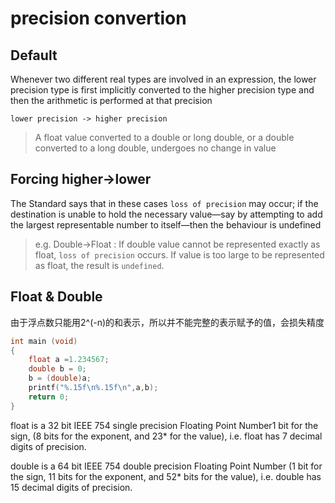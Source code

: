 # precision convertion

## Default

Whenever two different real types are involved in an expression, the lower precision type is first implicitly converted to the higher precision type and then the arithmetic is performed at that precision

`lower precision -> higher precision`

> A float value converted to a double or long double, or a double converted to a long double, undergoes no change in value

## Forcing higher->lower
The Standard says that in these cases `loss of precision` may occur; if the destination is unable to hold the necessary value—say by attempting to add the largest representable number to itself—then the behaviour is undefined

> e.g. Double->Float : If double value cannot be represented exactly as float, `loss of precision` occurs. If value is too large to be represented as float, the result is `undefined`.

## Float & Double
由于浮点数只能用2^(-n)的和表示，所以并不能完整的表示赋予的值，会损失精度

```c
int main (void)
{
    float a =1.234567;
    double b = 0;
    b = (double)a;
    printf("%.15f\n%.15f\n",a,b);
    return 0;
}
```

float is a 32 bit IEEE 754 single precision Floating Point Number1 bit for the sign, (8 bits for the exponent, and 23* for the value), i.e. float has 7 decimal digits of precision.

double is a 64 bit IEEE 754 double precision Floating Point Number (1 bit for the sign, 11 bits for the exponent, and 52* bits for the value), i.e. double has 15 decimal digits of precision.